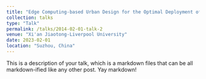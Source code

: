 ```yaml
---
title: "Edge Computing-based Urban Design for the Optimal Deployment of Roadside Units"
collection: talks
type: "Talk"
permalink: /talks/2014-02-01-talk-2
venue: "Xi'an Jiaotong-Liverpool University"
date: 2023-02-01
location: "Suzhou, China"
---
```




This is a description of your talk, which is a markdown files that can be all markdown-ified like any other post. Yay markdown!
